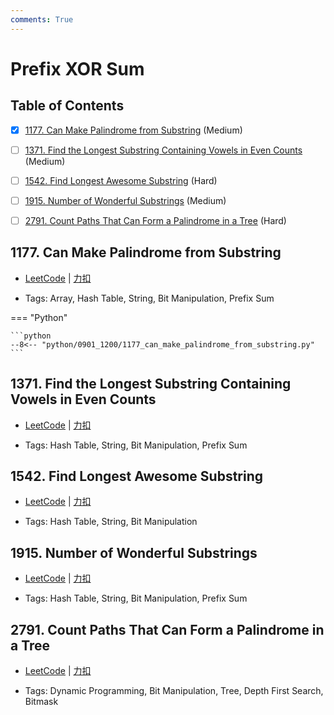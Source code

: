 ```yaml
---
comments: True
---
```


# Prefix XOR Sum

## Table of Contents

- [x] [1177. Can Make Palindrome from Substring](#1177-can-make-palindrome-from-substring) (Medium)
- [ ] [1371. Find the Longest Substring Containing Vowels in Even Counts](#1371-find-the-longest-substring-containing-vowels-in-even-counts) (Medium)
- [ ] [1542. Find Longest Awesome Substring](#1542-find-longest-awesome-substring) (Hard)
- [ ] [1915. Number of Wonderful Substrings](#1915-number-of-wonderful-substrings) (Medium)
- [ ] [2791. Count Paths That Can Form a Palindrome in a Tree](#2791-count-paths-that-can-form-a-palindrome-in-a-tree) (Hard)


## 1177. Can Make Palindrome from Substring

-    [LeetCode](https://leetcode.com/problems/can-make-palindrome-from-substring/) | [力扣](https://leetcode.cn/problems/can-make-palindrome-from-substring/)

-   Tags: Array, Hash Table, String, Bit Manipulation, Prefix Sum

=== "Python"

    ```python
    --8<-- "python/0901_1200/1177_can_make_palindrome_from_substring.py"
    ```



## 1371. Find the Longest Substring Containing Vowels in Even Counts

-    [LeetCode](https://leetcode.com/problems/find-the-longest-substring-containing-vowels-in-even-counts/) | [力扣](https://leetcode.cn/problems/find-the-longest-substring-containing-vowels-in-even-counts/)

-   Tags: Hash Table, String, Bit Manipulation, Prefix Sum



## 1542. Find Longest Awesome Substring

-    [LeetCode](https://leetcode.com/problems/find-longest-awesome-substring/) | [力扣](https://leetcode.cn/problems/find-longest-awesome-substring/)

-   Tags: Hash Table, String, Bit Manipulation



## 1915. Number of Wonderful Substrings

-    [LeetCode](https://leetcode.com/problems/number-of-wonderful-substrings/) | [力扣](https://leetcode.cn/problems/number-of-wonderful-substrings/)

-   Tags: Hash Table, String, Bit Manipulation, Prefix Sum



## 2791. Count Paths That Can Form a Palindrome in a Tree

-    [LeetCode](https://leetcode.com/problems/count-paths-that-can-form-a-palindrome-in-a-tree/) | [力扣](https://leetcode.cn/problems/count-paths-that-can-form-a-palindrome-in-a-tree/)

-   Tags: Dynamic Programming, Bit Manipulation, Tree, Depth First Search, Bitmask



